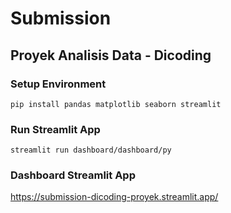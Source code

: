 # Submission

## Proyek Analisis Data - Dicoding

### Setup Environment
```
pip install pandas matplotlib seaborn streamlit
```

### Run Streamlit App
```
streamlit run dashboard/dashboard/py
```

### Dashboard Streamlit App
https://submission-dicoding-proyek.streamlit.app/
